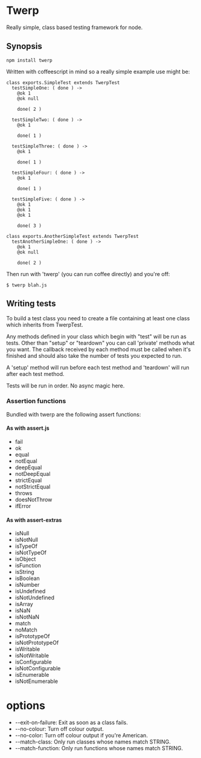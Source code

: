# Twerp

Really simple, class based testing framework for node.

## Synopsis

    npm install twerp

Written with coffeescript in mind so a really simple example use might
be:

    class exports.SimpleTest extends TwerpTest
      testSimpleOne: ( done ) ->
        @ok 1
        @ok null

        done( 2 )

      testSimpleTwo: ( done ) ->
        @ok 1

        done( 1 )

      testSimpleThree: ( done ) ->
        @ok 1

        done( 1 )

      testSimpleFour: ( done ) ->
        @ok 1

        done( 1 )

      testSimpleFive: ( done ) ->
        @ok 1
        @ok 1
        @ok 1

        done( 3 )

    class exports.AnotherSimpleTest extends TwerpTest
      testAnotherSimpleOne: ( done ) ->
        @ok 1
        @ok null

        done( 2 )


Then run with 'twerp' (you can run coffee directly) and you're off:

    $ twerp blah.js

## Writing tests

To build a test class you need to create a file containing at least
one class which inherits from TwerpTest.

Any methods defined in your class which begin with "test" will be run
as tests. Other than "setup" or "teardown" you can call 'private'
methods what you want. The callback received by each method must be
called when it's finished and should also take the number of tests you
expected to run.

A 'setup' method will run before each test method and 'teardown' will
run after each test method.

Tests will be run in order. No async magic here.

### Assertion functions

Bundled with twerp are the following assert functions:

#### As with assert.js

 * fail
 * ok
 * equal
 * notEqual
 * deepEqual
 * notDeepEqual
 * strictEqual
 * notStrictEqual
 * throws
 * doesNotThrow
 * ifError

#### As with assert-extras

 * isNull
 * isNotNull
 * isTypeOf
 * isNotTypeOf
 * isObject
 * isFunction
 * isString
 * isBoolean
 * isNumber
 * isUndefined
 * isNotUndefined
 * isArray
 * isNaN
 * isNotNaN
 * match
 * noMatch
 * isPrototypeOf
 * isNotPrototypeOf
 * isWritable
 * isNotWritable
 * isConfigurable
 * isNotConfigurable
 * isEnumerable
 * isNotEnumerable

# options

 * --exit-on-failure: Exit as soon as a class fails.
 * --no-colour: Turn off colour output.
 * --no-color: Turn off colour output if you're American.
 * --match-class: Only run classes whose names match STRING.
 * --match-function: Only run functions whose names match STRING.
